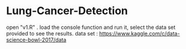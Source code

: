 # Lung-Cancer-Detection
open "v1.R" . load the console function and run it, select the data set provided to see the results.
data set : https://www.kaggle.com/c/data-science-bowl-2017/data
